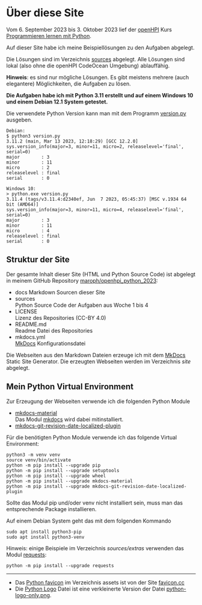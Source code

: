 # Über diese Site
Vom 6. September 2023 bis 3. Oktober 2023 lief der
[openHPI](https://open.hpi.de/) Kurs
[Programmieren lernen mit Python](https://open.hpi.de/courses/pythonjunior2023-1).

Auf dieser Site habe ich meine Beispiellösungen zu den
Aufgaben abgelegt.

Die Lösungen sind im Verzeichnis 
[sources](https://github.com/maroph/openhpi_python_2023/tree/main/sources)
abgelegt. Alle Lösungen sind lokal (also ohne die 
openHPI CodeOcean Umgebung) ablauffähig.

__Hinweis__: es sind nur mögliche Lösungen. Es gibt
meistens mehrere (auch elegantere) Möglichkeiten, die
Aufgaben zu lösen.

__Die Aufgaben habe ich mit Python 3.11 erstellt und
auf einem Windows 10 und einem Debian 12.1 System
getestet.__  

Die verwendete Python Version kann man mit dem Programm 
[version.py](https://raw.githubusercontent.com/maroph/openhpi_python_2023/main/sources/version.py) 
ausgeben.

```
Debian:
$ python3 version.py
3.11.2 (main, Mar 13 2023, 12:18:29) [GCC 12.2.0]
sys.version_info(major=3, minor=11, micro=2, releaselevel='final', serial=0)
major        : 3
minor        : 11
micro        : 2
releaselevel : final
serial       : 0
```

```
Windows 10:
> python.exe version.py
3.11.4 (tags/v3.11.4:d2340ef, Jun  7 2023, 05:45:37) [MSC v.1934 64 bit (AMD64)]
sys.version_info(major=3, minor=11, micro=4, releaselevel='final', serial=0)
major        : 3
minor        : 11
micro        : 4
releaselevel : final
serial       : 0
```

## Struktur der Site
Der gesamte Inhalt dieser Site (HTML und Python Source
Code) ist abgelegt in meinem GitHub Repository
[maroph/openhpi_python_2023](https://github.com/maroph/openhpi_python_2023/):

* docs
  Markdown Sourcen dieser Site
* sources  
  Python Source Code der Aufgaben aus Woche 1 bis 4
* LICENSE  
  Lizenz des Repositories (CC-BY 4.0)
* README.md  
  Readme Datei des Repositories
* mkdocs.yml  
  [MkDocs](https://www.mkdocs.org/) Konfigurationsdatei

Die Webseiten aus den Markdown Dateien erzeuge ich mit dem
[MkDocs](https://www.mkdocs.org/) Static Site Generator. Die erzeugten Webseiten
werden im Verzeichnis _site_ abgelegt.

## Mein Python Virtual Environment
Zur Erzeugung der Webseiten verwende ich die folgenden Python
Module

* [mkdocs-material](https://pypi.org/project/mkdocs-material/)  
  Das Modul [mkdocs](https://pypi.org/project/mkdocs/) wird dabei mitinstalliert.
* [mkdocs-git-revision-date-localized-plugin](https://pypi.org/project/mkdocs-git-revision-date-localized-plugin/)

Für die benötigten Python Module verwende ich das folgende Virtual Environment:

    python3 -m venv venv
    source venv/bin/activate
    python -m pip install --upgrade pip
    python -m pip install --upgrade setuptools
    python -m pip install --upgrade wheel
    python -m pip install --upgrade mkdocs-material
    python -m pip install --upgrade mkdocs-git-revision-date-localized-plugin

Sollte das Modul pip und/oder venv nicht installiert sein,
muss man das entsprechende Package installieren.

Auf einem Debian System geht das mit dem folgenden
Kommando

    sudo apt install python3-pip
    sudo apt install python3-venv

Hinweis: einige Beispiele im Verzeichnis _sources/extras_
verwenden das Modul [requests](https://pypi.org/project/requests/): 

    python -m pip install --upgrade requests

---

* Das [Python favicon](https://www.favicon.cc/?action=icon&file_id=831343) im Verzeichnis 
assets ist von der Site [favicon.cc](https://www.favicon.cc/)
* Die [Python Logo](../assets/python-logo-only2.png) Datei ist eine verkleinerte Version der Datei 
[python-logo-only.png](https://s3.dualstack.us-east-2.amazonaws.com/pythondotorg-assets/media/community/logos/python-logo-only.png).

